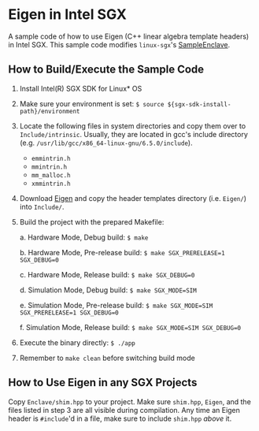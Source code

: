 # Eigen in Intel SGX 

A sample code of how to use Eigen (C++ linear algebra template headers) in Intel SGX. This sample code modifies `linux-sgx`'s [SampleEnclave](https://github.com/intel/linux-sgx/tree/master/SampleCode/SampleEnclave).

## How to Build/Execute the Sample Code
1. Install Intel(R) SGX SDK for Linux* OS

2. Make sure your environment is set:
    ```$ source ${sgx-sdk-install-path}/environment```
    
3. Locate the following files in system directories and copy them over to `Include/intrinsic`. Usually, they are located in gcc's include directory (e.g. `/usr/lib/gcc/x86_64-linux-gnu/6.5.0/include`).
    * `emmintrin.h`  
    * `mmintrin.h`  
    * `mm_malloc.h`  
    * `xmmintrin.h`
4. Download [Eigen](http://eigen.tuxfamily.org/index.php?title=Main_Page) and copy the header templates directory (i.e. `Eigen/`) into `Include/`.
5. Build the project with the prepared Makefile:

    a. Hardware Mode, Debug build:
        ```$ make```
        
    b. Hardware Mode, Pre-release build:
        ```$ make SGX_PRERELEASE=1 SGX_DEBUG=0```
        
    c. Hardware Mode, Release build:
        ```$ make SGX_DEBUG=0```
        
    d. Simulation Mode, Debug build:
        ```$ make SGX_MODE=SIM```
        
    e. Simulation Mode, Pre-release build:
        ```$ make SGX_MODE=SIM SGX_PRERELEASE=1 SGX_DEBUG=0```
        
    f. Simulation Mode, Release build:
        ```$ make SGX_MODE=SIM SGX_DEBUG=0```
        
6. Execute the binary directly:
    ```$ ./app```
    
7. Remember to `make clean` before switching build mode

## How to Use Eigen in any SGX Projects
Copy `Enclave/shim.hpp` to your project. Make sure `shim.hpp`, `Eigen`, and the files listed in step 3 are all visible during compilation. Any time an Eigen header is `#include`'d in a file, make sure to include `shim.hpp` *above* it. 
